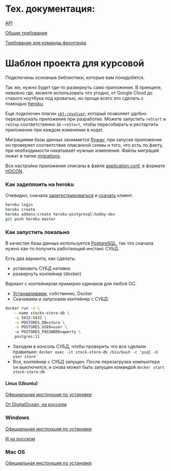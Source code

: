 # Тех. документация:

[API](https://app.swaggerhub.com/apis/enp0s23/stocks/0.0.1#/)

[Общие требования](https://drive.google.com/file/d/1aRMDVJx16FRiQO2mJ24xAA2_tduwbblp/view)

[Требования для команды фронтэнда](Diplom_specs.md)


# Шаблон проекта для курсовой

Подключены основные библиотеки, которые вам понадобятся. 

Так же, нужно будет где-то развернуть само приложение. В принципе, неважно где, можете использовать что угодно, от Google Cloud до старого ноутбука под кроватью, но проще всего это сделать с помощью [heroku](https://heroku.com).

Еще подключен плагин [`sbt-revolver`](https://github.com/spray/sbt-revolver), который позволяет удобно перезапускать приложение при разработке. Можете запустить `reStart` и `reStop` соответственно (и `~reStart`, чтобы пересобирать и рестартить приложение при каждом изменении в коде).

Миграциями базы данных занимается [flyway](https://flywaydb.org), при запуске приложения он проверяет соответствие описанной схемы и того, что есть по факту, при необходимости накатывает нужные изменения. Файлы миграций лежат в папке [migrations](src/main/resources/db/migration).
 
Все настройки приложения описаны в файле [application.conf](src/main/resources/application.conf), в формате [HOCON](https://github.com/lightbend/config/blob/master/HOCON.md).
  
### Как задеплоить на heroku
Очевидно, сначала [зарегестрироваться](https://heroku.com) и [скачать](https://devcenter.heroku.com/articles/heroku-cli#download-and-install) клиент.
 
 ```bash
heroku login 
heroku create
heroku addons:create heroku-postgresql:hobby-dev
git push heroku master
```

### Как запустить локально

В качестве базы данных используется [PostgreSQL](https://www.postgresql.org/), так что сначала нужно как-то получить работающий инстанс СУБД.

Есть два варианта, как сделать:
- установить СУБД нативно
- развернуть контейнер (docker)

Вариант с контейнером примерно одинаков для любой ОС. 

- [Устанавливаем](https://docs.docker.com/install), собственно, Docker 
- Скачиваем и запускаем контейнер с СУБД: 
```bash
docker run -d \ 
    --name stocks-store-db \
    -p 5432:5432 \
    -e POSTGRES_DB=store \
    -e POSTGRES_USER=user \ 
    -e POSTGRES_PASSWORD=qwerty \
    postgres:11
```
- Заходим в консоль СУБД, чтобы проверить что все сделали правильно: `docker exec -it stock-store-db /bin/bash -c 'psql -U user store'`
- Все, контейнер с СУБД запущен. После перезагрузки компьютера он выключится, и снова может быть запущен командой `docker start stock-store-db`

#### Linux (Ubuntu)
[Официальная инструкция по установке](https://www.postgresql.org/download/linux/ubuntu/)

[От DigitalOcean, на русском](https://www.digitalocean.com/community/tutorials/postgresql-ubuntu-16-04-ru)

### Windows
[Официальная инструкция по установке](https://www.postgresql.org/download/windows/)

[И на русском](https://postgrespro.ru/windows)

### Mac OS
[Официальная инструкция по установке](https://www.postgresql.org/download/macosx/) 
